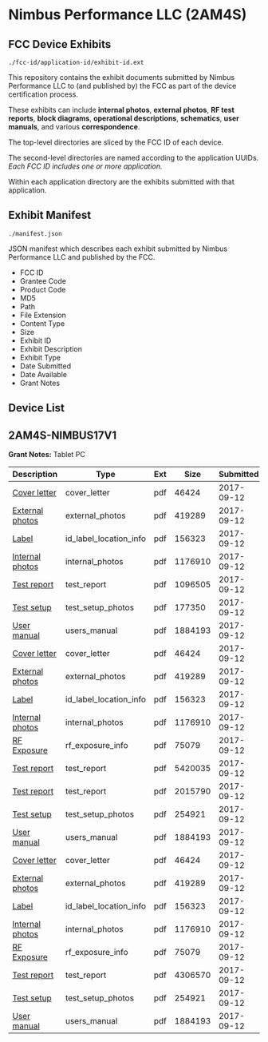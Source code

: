 # Nimbus Performance LLC (2AM4S)
## FCC Device Exhibits

```
./fcc-id/application-id/exhibit-id.ext
```

This repository contains the exhibit documents submitted by Nimbus Performance LLC to (and published by) the FCC as part of the device certification process.

These exhibits can include **internal photos**, **external photos**, **RF test reports**, **block diagrams**, **operational descriptions**, **schematics**, **user manuals**, and various **correspondence**.

The top-level directories are sliced by the FCC ID of each device.

The second-level directories are named according to the application UUIDs. *Each FCC ID includes one or more application.*

Within each application directory are the exhibits submitted with that application. 

## Exhibit Manifest

```
./manifest.json
```

JSON manifest which describes each exhibit submitted by Nimbus Performance LLC and published by the FCC.

- FCC ID
- Grantee Code
- Product Code
- MD5
- Path
- File Extension
- Content Type
- Size
- Exhibit ID
- Exhibit Description
- Exhibit Type
- Date Submitted
- Date Available
- Grant Notes

## Device List
## 2AM4S-NIMBUS17V1
**Grant Notes:** Tablet PC

| Description | Type | Ext | Size | Submitted | Available |
| ----------- | ---- | --- | ---- | --------- | --------- |
| [Cover letter](2AM4S-NIMBUS17V1/b8884b050facb0e528c293ad2b858f94/3556962.pdf) | cover_letter | pdf | 46424 | 2017-09-12 | 2017-09-12 |
| [External photos](2AM4S-NIMBUS17V1/b8884b050facb0e528c293ad2b858f94/3556963.pdf) | external_photos | pdf | 419289 | 2017-09-12 | 2017-09-12 |
| [Label](2AM4S-NIMBUS17V1/b8884b050facb0e528c293ad2b858f94/3556964.pdf) | id_label_location_info | pdf | 156323 | 2017-09-12 | 2017-09-12 |
| [Internal photos](2AM4S-NIMBUS17V1/b8884b050facb0e528c293ad2b858f94/3556965.pdf) | internal_photos | pdf | 1176910 | 2017-09-12 | 2017-09-12 |
| [Test report](2AM4S-NIMBUS17V1/b8884b050facb0e528c293ad2b858f94/3557006.pdf) | test_report | pdf | 1096505 | 2017-09-12 | 2017-09-12 |
| [Test setup](2AM4S-NIMBUS17V1/b8884b050facb0e528c293ad2b858f94/3557007.pdf) | test_setup_photos | pdf | 177350 | 2017-09-12 | 2017-09-12 |
| [User manual](2AM4S-NIMBUS17V1/b8884b050facb0e528c293ad2b858f94/3556977.pdf) | users_manual | pdf | 1884193 | 2017-09-12 | 2017-09-12 |
| [Cover letter](2AM4S-NIMBUS17V1/c0a3ca56ba420b93dc96a6c128131171/3556962.pdf) | cover_letter | pdf | 46424 | 2017-09-12 | 2017-09-12 |
| [External photos](2AM4S-NIMBUS17V1/c0a3ca56ba420b93dc96a6c128131171/3556963.pdf) | external_photos | pdf | 419289 | 2017-09-12 | 2017-09-12 |
| [Label](2AM4S-NIMBUS17V1/c0a3ca56ba420b93dc96a6c128131171/3556964.pdf) | id_label_location_info | pdf | 156323 | 2017-09-12 | 2017-09-12 |
| [Internal photos](2AM4S-NIMBUS17V1/c0a3ca56ba420b93dc96a6c128131171/3556965.pdf) | internal_photos | pdf | 1176910 | 2017-09-12 | 2017-09-12 |
| [RF Exposure](2AM4S-NIMBUS17V1/c0a3ca56ba420b93dc96a6c128131171/3556969.pdf) | rf_exposure_info | pdf | 75079 | 2017-09-12 | 2017-09-12 |
| [Test report](2AM4S-NIMBUS17V1/c0a3ca56ba420b93dc96a6c128131171/3557019.pdf) | test_report | pdf | 5420035 | 2017-09-12 | 2017-09-12 |
| [Test report](2AM4S-NIMBUS17V1/c0a3ca56ba420b93dc96a6c128131171/3557020.pdf) | test_report | pdf | 2015790 | 2017-09-12 | 2017-09-12 |
| [Test setup](2AM4S-NIMBUS17V1/c0a3ca56ba420b93dc96a6c128131171/3556974.pdf) | test_setup_photos | pdf | 254921 | 2017-09-12 | 2017-09-12 |
| [User manual](2AM4S-NIMBUS17V1/c0a3ca56ba420b93dc96a6c128131171/3556977.pdf) | users_manual | pdf | 1884193 | 2017-09-12 | 2017-09-12 |
| [Cover letter](2AM4S-NIMBUS17V1/58a4faf3d5ac6648148a370f65d9ad75/3556962.pdf) | cover_letter | pdf | 46424 | 2017-09-12 | 2017-09-12 |
| [External photos](2AM4S-NIMBUS17V1/58a4faf3d5ac6648148a370f65d9ad75/3556963.pdf) | external_photos | pdf | 419289 | 2017-09-12 | 2017-09-12 |
| [Label](2AM4S-NIMBUS17V1/58a4faf3d5ac6648148a370f65d9ad75/3556964.pdf) | id_label_location_info | pdf | 156323 | 2017-09-12 | 2017-09-12 |
| [Internal photos](2AM4S-NIMBUS17V1/58a4faf3d5ac6648148a370f65d9ad75/3556965.pdf) | internal_photos | pdf | 1176910 | 2017-09-12 | 2017-09-12 |
| [RF Exposure](2AM4S-NIMBUS17V1/58a4faf3d5ac6648148a370f65d9ad75/3556969.pdf) | rf_exposure_info | pdf | 75079 | 2017-09-12 | 2017-09-12 |
| [Test report](2AM4S-NIMBUS17V1/58a4faf3d5ac6648148a370f65d9ad75/3556972.pdf) | test_report | pdf | 4306570 | 2017-09-12 | 2017-09-12 |
| [Test setup](2AM4S-NIMBUS17V1/58a4faf3d5ac6648148a370f65d9ad75/3556974.pdf) | test_setup_photos | pdf | 254921 | 2017-09-12 | 2017-09-12 |
| [User manual](2AM4S-NIMBUS17V1/58a4faf3d5ac6648148a370f65d9ad75/3556977.pdf) | users_manual | pdf | 1884193 | 2017-09-12 | 2017-09-12 |
